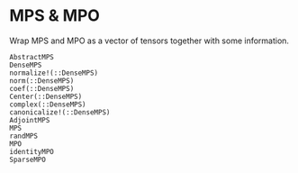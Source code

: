 # MPS & MPO

Wrap MPS and MPO as a vector of tensors together with some information.

```@docs
AbstractMPS
DenseMPS
normalize!(::DenseMPS)
norm(::DenseMPS)
coef(::DenseMPS)
Center(::DenseMPS)
complex(::DenseMPS)
canonicalize!(::DenseMPS)
AdjointMPS
MPS
randMPS
MPO
identityMPO
SparseMPO
```

